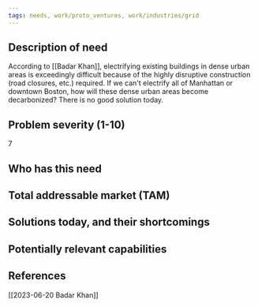 ```yaml
---
tags: needs, work/proto_ventures, work/industries/grid
---
```

## Description of need
According to [[Badar Khan]], electrifying existing buildings in dense urban areas is exceedingly difficult because of the highly disruptive construction (road closures, etc.) required. If we can't electrify all of Manhattan or downtown Boston, how will these dense urban areas become decarbonized? There is no good solution today.

## Problem severity (1-10)
7
## Who has this need

## Total addressable market (TAM)

## Solutions today, and their shortcomings

## Potentially relevant capabilities

## References
[[2023-06-20 Badar Khan]]
